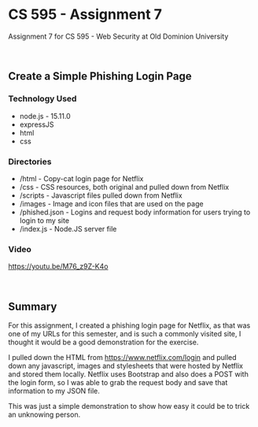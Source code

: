 # CS 595 - Assignment 7

Assignment 7 for CS 595 - Web Security at Old Dominion University

<br />

## Create a Simple Phishing Login Page

### Technology Used

* node.js - 15.11.0
* expressJS
* html
* css

### Directories

* /html - Copy-cat login page for Netflix
* /css - CSS resources, both original and pulled down from Netflix
* /scripts - Javascript files pulled down from Netflix
* /images - Image and icon files that are used on the page
* /phished.json - Logins and request body information for users trying to login to my site
* /index.js - Node.JS server file

### Video

https://youtu.be/M76_z9Z-K4o

<br />

## Summary

For this assignment, I created a phishing login page for Netflix, as that was one of my URLs for this semester, and is such a commonly visited site, I thought it would be a good demonstration for the exercise.  

I pulled down the HTML from https://www.netflix.com/login and pulled down any javascript, images and stylesheets that were hosted by Netflix and stored them locally.  Netflix uses Bootstrap and also does a POST with the login form, so I was able to grab the request body and save that information to my JSON file.

This was just a simple demonstration to show how easy it could be to trick an unknowing person.
